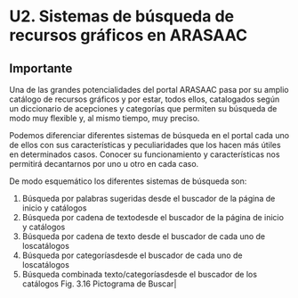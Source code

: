 
# U2. Sistemas de búsqueda de recursos gráficos en ARASAAC

## Importante

Una de las grandes potencialidades del portal ARASAAC pasa por su amplio catálogo de recursos gráficos y por estar, todos ellos, catalogados según un diccionario de acepciones y categorías que permiten su búsqueda de modo muy flexible y, al mismo tiempo, muy preciso.

Podemos diferenciar diferentes sistemas de búsqueda en el portal cada uno de ellos con sus características y peculiaridades que los hacen más útiles en determinados casos. Conocer su funcionamiento y características nos permitirá decantarnos por uno u otro en cada caso.

De modo esquemático los diferentes sistemas de búsqueda son:

1. Búsqueda por palabras sugeridas desde el buscador de la página de inicio y catálogos
1. Búsqueda por cadena de textodesde el buscador de la página de inicio y catálogos
1. Búsqueda por cadena de texto desde el buscador de cada uno de loscatálogos
1. Búsqueda por categoríasdesde el buscador de cada uno de loscatálogos
1. Búsqueda combinada texto/categoríasdesde el buscador de los catálogos
Fig. 3.16 Pictograma de Buscar|

